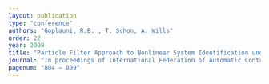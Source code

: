 ```yaml
---
layout: publication
type: "conference"
authors: "Goplauni, R.B. , T. Schon, A. Wills"
order: 22
year: 2009
title: "Particle Filter Approach to Nonlinear System Identification under Missing Observations with a Real Application"
journal: "In proceedings of International Federation of Automatic Control (IFAC) Conference on System Identification, St. Malo, France"
pagenum: "804 – 809"
---
```

